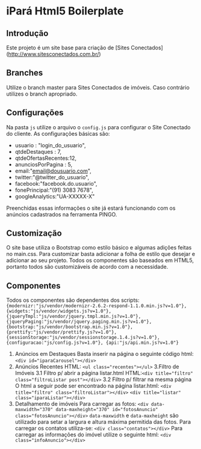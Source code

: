 iPará Html5 Boilerplate
=

Introdução
-
Este projeto é um site base para criação de [Sites Conectados] (http://www.sitesconectados.com.br/)

Branches
-
Utilize o branch master para Sites Conectados de imóveis. Caso contrário utilizes o branch apropriado.

Configurações
-
Na pasta `js` utilize o arquivo o `config.js` para configurar o Site Conectado do cliente.
As configurações básicas são:
- usuario : "login_do_usuario",
- qtdeDestaques : 7,
- qtdeOfertasRecentes:12,
- anunciosPorPagina : 5,
- email:"email@dousuario.com",
- twitter:"@twitter_do_usuario",
- facebook:"facebook.do.usuario",
- fonePrincipal:"(91) 3083 7678",
- googleAnalytics:"UA-XXXXX-X"

Preenchidas essas informações o site já estará funcionando com os anúncios cadastrados na ferramenta PINGO.

Customização
-
O site base utiliza o Bootstrap como estilo básico e algumas adições feitas no main.css. 
Para customizar basta adicionar a folha de estilo que desejar e adicionar ao seu projeto. Todos os componentes são baseados em HTML5, portanto todos são customizáveis de acordo com a necessidade.

Componentes
-
Todos os componentes são dependentes dos scripts:
				`{modernizr:"js/vendor/modernizr-2.6.2-respond-1.1.0.min.js?v=1.0"},
				{widgets:"js/vendor/widgets.js?v=1.0"},
				{jqueryTmpl:"js/vendor/jquery.tmpl.min.js?v=1.0"},
				{jqueryPaging:"js/vendor/jquery.paging.min.js?v=1.0"},
				{bootstrap:"js/vendor/bootstrap.min.js?v=1.0"},
				{prettify:"js/vendor/prettify.js?v=1.0"},
				{sessionStorage:"js/vendor/sessionstorage.1.4.js?v=1.0"},
				{configuracao:"js/config.js?v=1.0"},
				{api:"js/api.min.js?v=1.0"}`
				
1. Anúncios em Destaques
Basta inserir na página o seguinte código html: `<div id="iparaCarousel"></div>`
2. Anúncios Recentes
HTML: `<ul class="recentes"></ul>`
3.Filtro de Imóveis
3.1 Filtro p/ abrir a página listar.html
HTML:`<div title="filtro" class="filtroListar post"></div>`
3.2 Filtro p/ filtrar na mesma página
O html a seguir pode ser encontrado na página listar.html:
`<div title="filtro" class="filtroListar"></div>`
`<div title="listar" class="iparaListar"></div>`
4. Detalhamento de imóveis
Para carregar as fotos:
`<div data-maxwidth="370" data-maxheight="370" id="fotosAnuncio" class="fotosAnuncio"></div>`
`data-maxwidth` e `data-maxheight` são utilizado para setar a largura e altura máxima permitida das fotos.
Para carregar os contatos utiliza-se:
`<div class="contatos"></div>`
Para carregar as informações do imóvel utilize o seguinte html: `<div class="infoAnuncio"></div>`
